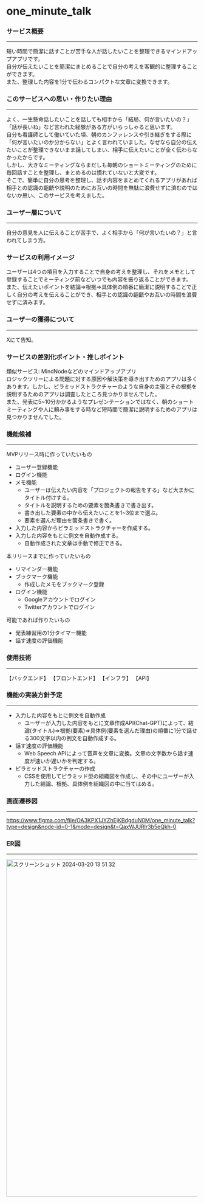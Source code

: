 # one_minute_talk
### サービス概要  
---
短い時間で簡潔に話すことが苦手な人が話したいことを整理できるマインドアップアプリです。  
自分が伝えたいことを簡潔にまとめることで自分の考えを客観的に整理することができます。  
また、整理した内容を1分で伝わるコンパクトな文章に変換できます。

### このサービスへの思い・作りたい理由  
---
よく、一生懸命話したいことを話しても相手から「結局、何が言いたいの？」「話が長いね」など言われた経験がある方がいらっしゃると思います。  
自分も看護師として働いていた頃、朝のカンファレンスや引き継ぎをする際に「何が言いたいのか分からない」とよく言われていました。なぜなら自分の伝えたいことが整理できないまま話してしまい、相手に伝えたいことが全く伝わらなかったからです。  
しかし、大きなミーティングならまだしも毎朝のショートミーティングのために毎回話すことを整理し、まとめるのは慣れていないと大変です。  
そこで、簡単に自分の思考を整理し、話す内容をまとめてくれるアプリがあれば相手との認識の齟齬や説明のためにお互いの時間を無駄に浪費せずに済むのではないか思い、このサービスを考えました。

### ユーザー層について  
---
自分の意見を人に伝えることが苦手で、よく相手から「何が言いたいの？」と言われてしまう方。

### サービスの利用イメージ  
ユーザーは4つの項目を入力することで自身の考えを整理し、それをメモとして登録することでミーティング前などいつでも内容を振り返ることができます。  
また、伝えたいポイントを結論⇒根拠⇒具体例の順番に簡潔に説明することで正しく自分の考えを伝えることができ、相手との認識の齟齬やお互いの時間を浪費せずに済みます。

### ユーザーの獲得について  
---
Xにて告知。

### サービスの差別化ポイント・推しポイント  
類似サービス: MindNodeなどのマインドアップアプリ  
ロジックツリーによる問題に対する原因や解決策を導き出すためのアプリは多くあります。しかし、ピラミッドストラクチャーのような自身の主張とその根拠を説明するためのアプリは調査したところ見つかりませんでした。  
また、発表に5~10分かかるようなプレゼンテーションではなく、朝のショートミーティングや人に頼み事をする時など短時間で簡潔に説明するためのアプリは見つかりませんでした。

### 機能候補 
---
MVPリリース時に作っていたいもの
- ユーザー登録機能
- ログイン機能
- メモ機能
	- ユーザーは伝えたい内容を「プロジェクトの報告をする」など大まかにタイトル付けする。
	- タイトルを説明するための要素を箇条書きで書き出す。
	- 書き出した要素の中から伝えたいことを1~3位まで選ぶ。
	- 要素を選んだ理由を箇条書きで書く。
- 入力した内容からピラミッドストラクチャーを作成する。
- 入力した内容をもとに例文を自動作成する。
	- 自動作成された文章は手動で修正できる。

本リリースまでに作っていたいもの
- リマインダー機能
- ブックマーク機能
	- 作成したメモをブックマーク登録
- ログイン機能
	- Googleアカウントでログイン
	- Twitterアカウントでログイン

可能であれば作りたいもの
- 発表練習用の1分タイマー機能
- 話す速度の評価機能

### 使用技術 
---
【バックエンド】
【フロントエンド】
【インフラ】
【API】

### 機能の実装方針予定  
---
- 入力した内容をもとに例文を自動作成
	- ユーザーが入力した内容をもとに文章作成API(Chat-GPT)によって、結論(タイトル)⇒根拠(要素)⇒具体例(要素を選んだ理由)の順番に1分で話せる300文字以内の例文を自動作成する。
- 話す速度の評価機能
	- Web Speech APIによって音声を文章に変換。文章の文字数から話す速度が速いか遅いかを判定する。
- ピラミッドストラクチャーの作成
	- CSSを使用してピラミッド型の組織図を作成し、その中にユーザーが入力した結論、根拠、具体例を組織図の中に当てはめる。

### 画面遷移図
---
https://www.figma.com/file/OA3KPX1JYZhEjKBdgduN0M/one_minute_talk?type=design&node-id=0-1&mode=design&t=QaxWJURlr3b5eQkh-0

### ER図
---
<img width="887" alt="スクリーンショット 2024-03-20 13 51 32" src="https://github.com/solonurse/one_minute_talk/assets/134455250/57e6e709-b0d0-49b1-8755-65d7a94877a0">
